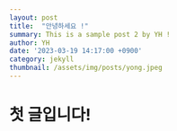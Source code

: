 ```yaml
---
layout: post
title:  "안녕하세요 !"
summary: This is a sample post 2 by YH !
author: YH
date: '2023-03-19 14:17:00 +0900'
category: jekyll
thumbnail: /assets/img/posts/yong.jpeg
---
```


# 첫 글입니다!

